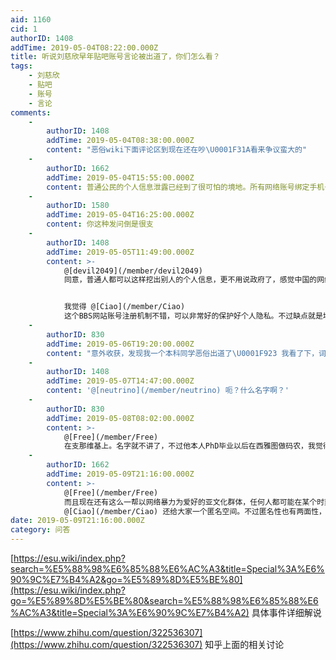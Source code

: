 ```yaml
---
aid: 1160
cid: 1
authorID: 1408
addTime: 2019-05-04T08:22:00.000Z
title: 听说刘慈欣早年贴吧账号言论被出道了，你们怎么看？
tags:
    - 刘慈欣
    - 贴吧
    - 账号
    - 言论
comments:
    -
        authorID: 1408
        addTime: 2019-05-04T08:38:00.000Z
        content: "恶俗wiki下面评论区到现在还在吵\U0001F31A看来争议蛮大的"
    -
        authorID: 1662
        addTime: 2019-05-04T15:55:00.000Z
        content: 普通公民的个人信息泄露已经到了很可怕的境地。所有网络账号绑定手机号加剧了这种情况。
    -
        authorID: 1580
        addTime: 2019-05-04T16:25:00.000Z
        content: 你这种发问倒是很支
    -
        authorID: 1408
        addTime: 2019-05-05T11:49:00.000Z
        content: >-
            @[devil2049](/member/devil2049)
            同意，普通人都可以这样挖出别人的个人信息，更不用说政府了，感觉中国的网络实名制非常可怕。


            我觉得 @[Ciao](/member/Ciao)
            这个BBS网站账号注册机制不错，可以非常好的保护好个人隐私。不过缺点就是垃圾广告机器人可以趁虚而入（不过现在网站人少没有这个问题，人一多就不敢肯定了）
    -
        authorID: 830
        addTime: 2019-05-06T19:20:00.000Z
        content: "意外收获，发现我一个本科同学恶俗出道了\U0001F923 我看了下，词条内容也很OOC，问了本人，说是身份被盗用但是无可奈何。\U0001F923"
    -
        authorID: 1408
        addTime: 2019-05-07T14:47:00.000Z
        content: '@[neutrino](/member/neutrino) 呃？什么名字啊？'
    -
        authorID: 830
        addTime: 2019-05-08T08:02:00.000Z
        content: >-
            @[Free](/member/Free)
            在支那维基上。名字就不讲了，不过他本人PhD毕业以后在西雅图做码农，我觉得最多再五年，应该就不需要走国户口了。
    -
        authorID: 1662
        addTime: 2019-05-09T21:16:00.000Z
        content: >-
            @[Free](/member/Free)
            而且现在还有这么一帮以网络暴力为爱好的亚文化群体，任何人都可能在某个时刻变成个人信息泄露的受害者。感谢
            @[Ciao](/member/Ciao) 还给大家一个匿名空间。不过匿名性也有两面性，恶俗圈正是这么一群躲在网络阴暗处的坏蛋。
date: 2019-05-09T21:16:00.000Z
category: 问答
---
```


[https://esu.wiki/index.php?search=%E5%88%98%E6%85%88%E6%AC%A3&title=Special%3A%E6%90%9C%E7%B4%A2&go=%E5%89%8D%E5%BE%80](https://esu.wiki/index.php?go=%E5%89%8D%E5%BE%80&search=%E5%88%98%E6%85%88%E6%AC%A3&title=Special%3A%E6%90%9C%E7%B4%A2) 具体事件详细解说

[https://www.zhihu.com/question/322536307](https://www.zhihu.com/question/322536307) 知乎上面的相关讨论
